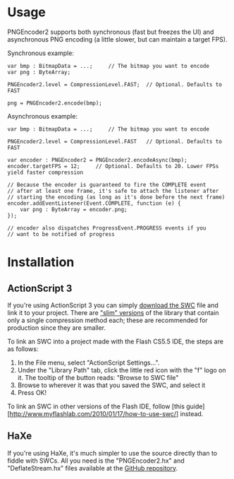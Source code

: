 Usage
=====

PNGEncoder2 supports both synchronous (fast but freezes the UI)
and asynchronous PNG encoding (a little slower, but can maintain
a target FPS).

Synchronous example:

    var bmp : BitmapData = ...;		// The bitmap you want to encode
    var png : ByteArray;
	
	PNGEncoder2.level = CompressionLevel.FAST;	// Optional. Defaults to FAST
	
	png = PNGEncoder2.encode(bmp);
	
	
Asynchronous example:

	var bmp : BitmapData = ...;		// The bitmap you want to encode
	
	PNGEncoder2.level = CompressionLevel.FAST	// Optional. Defaults to FAST
	
	var encoder : PNGEncoder2 = PNGEncoder2.encodeAsync(bmp);
	encoder.targetFPS = 12;		// Optional. Defaults to 20. Lower FPSs yield faster compression
	
	// Because the encoder is guaranteed to fire the COMPLETE event
	// after at least one frame, it's safe to attach the listener after
	// starting the encoding (as long as it's done before the next frame)
	encoder.addEventListener(Event.COMPLETE, function (e) {
		var png : ByteArray = encoder.png;
	});
	
	// encoder also dispatches ProgressEvent.PROGRESS events if you
	// want to be notified of progress



Installation
============

ActionScript 3
--------------
If you're using ActionScript 3 you can simply
[download the SWC][swc] file and link it to your
project. There are ["slim" versions][slim] of the library
that contain only a single compression method each;
these are recommended for production since they are smaller.

To link an SWC into a project made with
the Flash CS5.5 IDE, the steps are as follows:

1. In the File menu, select "ActionScript Settings...".
2. Under the "Library Path" tab, click the little red
icon with the "f" logo on it. The tooltip of the button
reads: "Browse to SWC file"
3. Browse to wherever it was that you saved the SWC, and
select it
4. Press OK!

To link an SWC in other versions of the Flash IDE, follow
[this guide][http://www.myflashlab.com/2010/01/17/how-to-use-swc/] instead.


HaXe
----
If you're using HaXe, it's much simpler to use the source
directly than to fiddle with SWCs. All you need is the
"PNGEncoder2.hx" and "DeflateStream.hx" files available
at the [GitHub repository][repo].


[swc]: null
[slim]: null
[repo]: null
